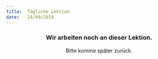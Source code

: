 ```yaml
---
title:  Tägliche Lektion
date:   24/09/2019
---
```


### <center>Wir arbeiten noch an dieser Lektion.</center>
<center>Bitte komme später zurück.</center>